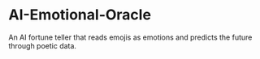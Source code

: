 # AI-Emotional-Oracle
An AI fortune teller that reads emojis as emotions and predicts the future through poetic data.
